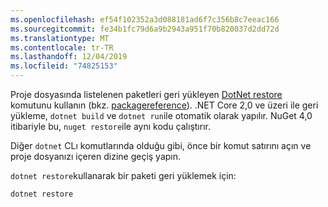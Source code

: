 ```yaml
---
ms.openlocfilehash: ef54f102352a3d088181ad6f7c356b8c7eeac166
ms.sourcegitcommit: fe34b1fc79d6a9b2943a951f70b820037d2dd72d
ms.translationtype: MT
ms.contentlocale: tr-TR
ms.lasthandoff: 12/04/2019
ms.locfileid: "74825153"
---
```

Proje dosyasında listelenen paketleri geri yükleyen [DotNet restore](/dotnet/core/tools/dotnet-restore?tabs=netcore2x) komutunu kullanın (bkz. [packagereference](../../consume-packages/package-references-in-project-files.md)). .NET Core 2,0 ve üzeri ile geri yükleme, `dotnet build` ve `dotnet run`ile otomatik olarak yapılır. NuGet 4,0 itibariyle bu, `nuget restore`ile aynı kodu çalıştırır.

Diğer `dotnet` CLı komutlarında olduğu gibi, önce bir komut satırını açın ve proje dosyanızı içeren dizine geçiş yapın.

`dotnet restore`kullanarak bir paketi geri yüklemek için:

```dotnetcli
dotnet restore 
```